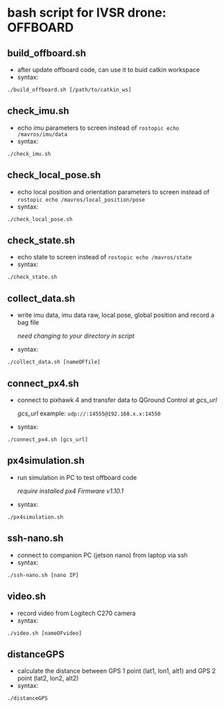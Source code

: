 # bash script for IVSR drone: OFFBOARD

## build_offboard.sh
- after update offboard code, can use it to buid catkin workspace
- syntax:
```
./build_offboard.sh [/path/to/catkin_ws]
```
## check_imu.sh
- echo imu parameters to screen instead of `rostopic echo /mavros/imu/data`
- syntax:
```
./check_imu.sh
```
## check_local_pose.sh
- echo local position and orientation parameters to screen instead of `rostopic echo /mavros/local_position/pose`
- syntax:
```
./check_local_pose.sh
```
## check_state.sh
- echo state to screen instead of `rostopic echo /mavros/state`
- syntax:
```
./check_state.sh
```
## collect_data.sh
- write imu data, imu data raw, local pose, global position and record a bag file

  *need changing to your directory in script*
- syntax:
```
./collect_data.sh [nameOFfile]
```
## connect_px4.sh
- connect to pixhawk 4 and transfer data to QGround Control at *gcs_url*

  *gcs_url* example: `udp://:14555@192.168.x.x:14550`
- syntax:
```
./connect_px4.sh [gcs_url]
```
## px4simulation.sh
- run simulation in PC to test offboard code 

  *require installed px4 Firmware v1.10.1*
- syntax:
```
./px4simulation.sh
```
## ssh-nano.sh
- connect to companion PC (jetson nano) from laptop via ssh
- syntax:
```
./ssh-nano.sh [nano IP]
```
## video.sh
- record video from Logitech C270 camera
- syntax:
```
./video.sh [nameOFvideo]
```
## distanceGPS
- calculate the distance between GPS 1 point (lat1, lon1, alt1) and GPS 2 point (lat2, lon2, alt2)
- syntax:
```
./distanceGPS
```
